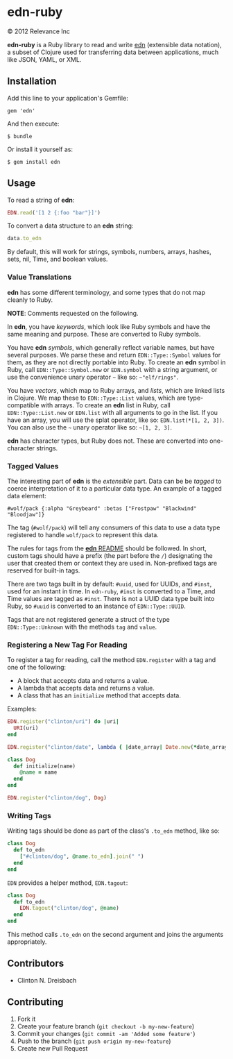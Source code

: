 # edn-ruby

&copy; 2012 Relevance Inc

**edn-ruby** is a Ruby library to read and write [edn][edn] (extensible data notation), a subset of Clojure used for transferring data between applications, much like JSON, YAML, or XML.

## Installation

Add this line to your application's Gemfile:

    gem 'edn'

And then execute:

    $ bundle

Or install it yourself as:

    $ gem install edn

## Usage

To read a string of **edn**:

```ruby
EDN.read('[1 2 {:foo "bar"}]')
```

To convert a data structure to an **edn** string:

```ruby
data.to_edn
```

By default, this will work for strings, symbols, numbers, arrays, hashes, sets, nil, Time, and boolean values.

### Value Translations

**edn** has some different terminology, and some types that do not map cleanly to Ruby.

**NOTE**: Comments requested on the following.

In **edn**, you have _keywords_, which look like Ruby symbols and have the same meaning and purpose. These are converted to Ruby symbols. 

You have **edn** _symbols_, which generally reflect variable names, but have several purposes. We parse these and return `EDN::Type::Symbol` values for them, as they are not directly portable into Ruby. To create an **edn** symbol in Ruby, call `EDN::Type::Symbol.new` or `EDN.symbol` with a string argument, or use the convenience unary operator `~` like so: `~"elf/rings"`.

You have _vectors_, which map to Ruby arrays, and _lists_, which are linked lists in Clojure. We map these to `EDN::Type::List` values, which are type-compatible with arrays. To create an **edn** list in Ruby, call `EDN::Type::List.new` or `EDN.list` with all arguments to go in the list. If you have an array, you will use the splat operator, like so: `EDN.list(*[1, 2, 3])`. You can also use the `~` unary operator like so: `~[1, 2, 3]`.

**edn** has character types, but Ruby does not. These are converted into one-character strings.

### Tagged Values

The interesting part of **edn** is the _extensible_ part. Data can be be _tagged_ to coerce interpretation of it to a particular data type. An example of a tagged data element:

```
#wolf/pack {:alpha "Greybeard" :betas ["Frostpaw" "Blackwind" "Bloodjaw"]}
```

The tag (`#wolf/pack`) will tell any consumers of this data to use a data type registered to handle `wolf/pack` to represent this data.

The rules for tags from the [**edn** README][README] should be followed. In short, custom tags should have a prefix (the part before the `/`) designating the user that created them or context they are used in. Non-prefixed tags are reserved for built-in tags.

There are two tags built in by default: `#uuid`, used for UUIDs, and `#inst`, used for an instant in time. In `edn-ruby`, `#inst` is converted to a Time, and Time values are tagged as `#inst`. There is not a UUID data type built into Ruby, so `#uuid` is converted to an instance of `EDN::Type::UUID`.

Tags that are not registered generate a struct of the type `EDN::Type::Unknown` with the methods `tag` and `value`.

### Registering a New Tag For Reading

To register a tag for reading, call the method `EDN.register` with a tag and one of the following:

- A block that accepts data and returns a value.
- A lambda that accepts data and returns a value.
- A class that has an `initialize` method that accepts data.

Examples:

```ruby
EDN.register("clinton/uri") do |uri|
  URI(uri)
end

EDN.register("clinton/date", lambda { |date_array| Date.new(*date_array) }

class Dog
  def initialize(name)
    @name = name
  end
end

EDN.register("clinton/dog", Dog)
```

### Writing Tags

Writing tags should be done as part of the class's `.to_edn` method, like so:

```ruby
class Dog
  def to_edn
    ["#clinton/dog", @name.to_edn].join(" ")
  end
end
```

`EDN` provides a helper method, `EDN.tagout`:

```ruby
class Dog
  def to_edn
    EDN.tagout("clinton/dog", @name)
  end
end
```

This method calls `.to_edn` on the second argument and joins the arguments appropriately.

## Contributors

* Clinton N. Dreisbach

## Contributing

1. Fork it
2. Create your feature branch (`git checkout -b my-new-feature`)
3. Commit your changes (`git commit -am 'Added some feature'`)
4. Push to the branch (`git push origin my-new-feature`)
5. Create new Pull Request

[edn]: https://github.com/edn-format/edn
[README]: https://github.com/edn-format/edn/blob/master/README.md
